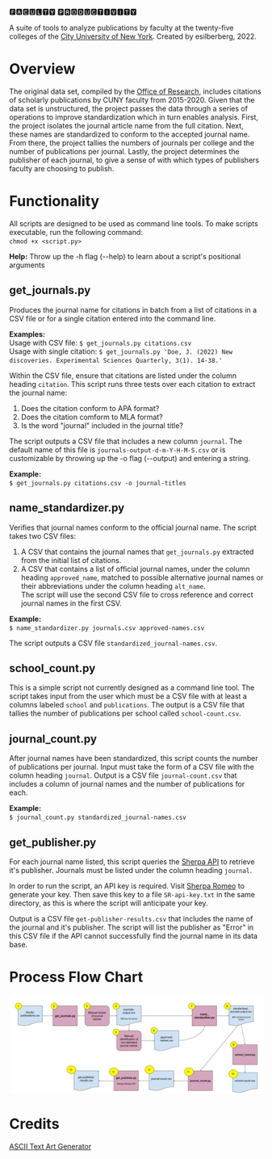 🅵🅰🅲🆄🅻🆃🆈 🅿🆁🅾🅳🆄🅲🆃🅸🆅🅸🆃🆈

A suite of tools to analyze publications by faculty at the twenty-five colleges of the [City University of New York](http://www.cuny.edu/). Created by esilberberg, 2022.

# Overview
The original data set, compiled by the [Office of Research](https://www.cuny.edu/research/office-of-research/), includes citations of scholarly publications by CUNY faculty from 2015-2020. Given that the data set is unstructured, the project passes the data through a series of operations to improve standardization which in turn enables analysis. First, the project isolates the journal article name from the full citation. Next, these names are standardized to conform to the accepted journal name. From there, the project tallies the numbers of journals per college and the number of publications per journal. Lastly, the project determines the publisher of each journal, to give a sense of with which types of publishers faculty are choosing to publish.

# Functionality
All scripts are designed to be used as command line tools. To make scripts executable, run the following command:  
`chmod +x <script.py>`

**Help:** Throw up the -h flag (--help) to learn about a script's positional arguments

## get_journals.py 
Produces the journal name for citations in batch from a list of citations in a CSV file or for a single citation entered into the command line.

**Examples:**  
Usage with CSV file: `$ get_journals.py citations.csv`   
Usage with single citation: `$ get_journals.py 'Doe, J. (2022) New discoveries. Experimental Sciences Quarterly, 3(1). 14-38.'`

Within the CSV file, ensure that citations are listed under the column heading `citation`. This script runs three tests over each citation to extract the journal name:
1. Does the citation conform to APA format?
2. Does the citation comform to MLA format?
3. Is the word "journal" included in the journal title?

The script outputs a CSV file that includes a new column `journal`. The default name of this file is `journals-output-d-m-Y-H-M-S.csv` or is customizable by throwing up the -o flag (--output) and entering a string.

**Example:**  
`$ get_journals.py citations.csv -o journal-titles`

## name_standardizer.py
Verifies that journal names conform to the official journal name. The script takes two CSV files:
1. A CSV that contains the journal names that `get_journals.py` extracted from the initial list of citations.
2. A CSV that contains a list of official journal names, under the column heading `approved_name`, matched to possible alternative journal names or their abbreviations under the column heading `alt_name`.  
The script will use the second CSV file to cross reference and correct journal names in the first CSV.

**Example:**   
`$ name_standardizer.py journals.csv approved-names.csv`

The script outputs a CSV file `standardized_journal-names.csv`.

## school_count.py
This is a simple script not currently designed as a command line tool. The script takes input from the user which must be a CSV file with at least a columns labeled `school` and `publications`. The output is a CSV file that tallies the number of publications per school called `school-count.csv`.

## journal_count.py
After journal names have been standardized, this script counts the number of publications per journal. Input must take the form of a CSV file with the column heading `journal`. Output is a CSV file `journal-count.csv` that includes a column of journal names and the number of publications for each.

**Example:**   
`$ journal_count.py standardized_journal-names.csv`

## get_publisher.py
For each journal name listed, this script queries the [Sherpa API](https://v2.sherpa.ac.uk/api/) to retrieve it's publisher. Journals must be listed under the column heading `journal`.

In order to run the script, an API key is required. Visit [Sherpa Romeo](https://v2.sherpa.ac.uk/cgi/register) to generate your key. Then save this key to a file `SR-api-key.txt` in the same directory, as this is where the script will anticipate your key.

Output is a CSV file `get-publisher-results.csv` that includes the name of the journal and it's publisher. The script will list the publisher as "Error" in this CSV file if the API cannot successfully find the journal name in its data base.

# Process Flow Chart
![Process Flow Chart](process-chart.png)

# Credits
[ASCII Text Art Generator](https://fsymbols.com/generators/carty/)

